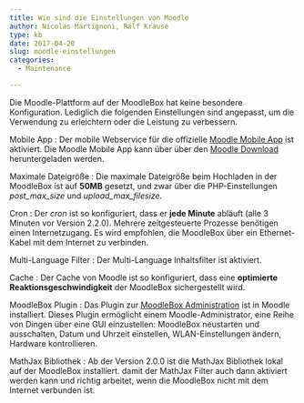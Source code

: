 ```yaml
---
title: Wie sind die Einstellungen von Moodle
author: Nicolas Martignoni, Ralf Krause
type: kb
date: 2017-04-20
slug: moodle-einstellungen
categories:
  - Maintenance

---
```

Die Moodle-Plattform auf der MoodleBox hat keine besondere Konfiguration. Lediglich die folgenden Einstellungen sind angepasst, um die Verwendung zu erleichtern oder die Leistung zu verbessern.

Mobile App
:   Der mobile Webservice für die offizielle [Moodle Mobile App][1] ist aktiviert. Die Moodle Mobile App kann über über den [Moodle Download][2] heruntergeladen werden.

Maximale Dateigröße
:   Die maximale Dateigröße beim Hochladen in der MoodleBox ist auf __50MB__ gesetzt, und zwar über die PHP-Einstellungen _post\_max\_size_ und _upload\_max\_filesize_.

Cron
:   Der _cron_ ist so konfiguriert, dass er __jede Minute__ abläuft (alle 3 Minuten vor Version 2.2.0). Mehrere zeitgesteuerte Prozesse benötigen einen Internetzugang. Es wird empfohlen, die MoodleBox über ein Ethernet-Kabel mit dem Internet zu verbinden.

Multi-Language Filter
:   Der Multi-Language Inhaltsfilter ist aktiviert.

Cache
:   Der Cache von Moodle ist so konfiguriert, dass eine __optimierte Reaktionsgeschwindigkeit__ der MoodleBox sichergestellt wird.

MoodleBox Plugin
:   Das Plugin zur [MoodleBox Administration][3] ist in Moodle installiert. Dieses Plugin ermöglicht einem Moodle-Administrator, eine Reihe von Dingen über eine GUI einzustellen: MoodleBox neustarten und ausschalten, Datum und Uhrzeit einstellen, WLAN-Einstellungen ändern, Hardware kontrollieren.

MathJax Bibliothek
:   Ab der Version 2.0.0 ist die MathJax Bibliothek lokal auf der MoodleBox installiert. damit der MathJax Filter auch dann aktiviert werden kann und richtig arbeitet, wenn die MoodleBox nicht mit dem Internet verbunden ist.

 [1]: https://docs.moodle.org/de/Moodle_App
 [2]: https://download.moodle.org/mobile/
 [3]: https://moodle.org/plugins/tool_moodlebox
